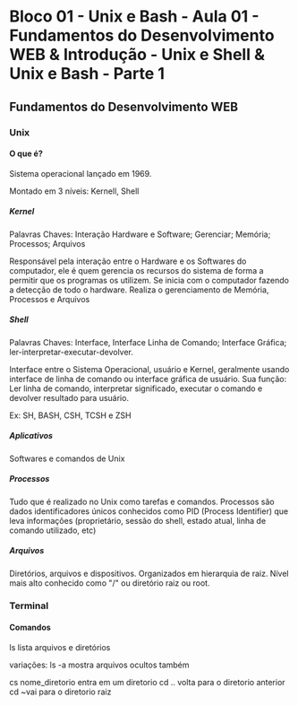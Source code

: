 # Bloco 01 - Unix e Bash - Aula 01 - Fundamentos do Desenvolvimento WEB & Introdução - Unix e Shell & Unix e Bash - Parte 1

## Fundamentos do Desenvolvimento WEB

### Unix

#### O que é?
Sistema operacional lançado em 1969. 

Montado em 3 níveis: Kernell, Shell

##### Kernel
Palavras Chaves: Interação Hardware e Software; Gerenciar; Memória; Processos; Arquivos

Responsável pela interação entre o Hardware e os Softwares do computador, ele é quem gerencia os recursos do sistema de forma a permitir que os programas os utilizem. Se inicia com o computador fazendo a detecção de todo o hardware. Realiza o gerenciamento de Memória, Processos e Arquivos

##### Shell
Palavras Chaves: Interface, Interface Linha de Comando; Interface Gráfica; ler-interpretar-executar-devolver.

Interface entre o Sistema Operacional, usuário e Kernel, geralmente usando interface de linha de comando ou interface gráfica de usuário. Sua função: Ler linha de comando, interpretar significado, executar o comando e devolver resultado para usuário.

Ex: SH, BASH, CSH, TCSH e ZSH

##### Aplicativos
Softwares e comandos de Unix

##### Processos
Tudo que é realizado no Unix como tarefas e comandos. Processos são dados identificadores únicos conhecidos como PID (Process Identifier) que leva informações (proprietário, sessão do shell, estado atual, linha de comando utilizado, etc)

##### Arquivos
Diretórios, arquivos e dispositivos. Organizados em hierarquia de raiz. Nível mais alto conhecido como "/" ou diretório raiz ou root.

### Terminal

#### Comandos
ls lista arquivos e diretórios

variações:
ls -a mostra arquivos ocultos também    

cs nome_diretorio entra em um diretorio
cd .. volta para o diretorio anterior
cd ~vai para o diretorio raiz
